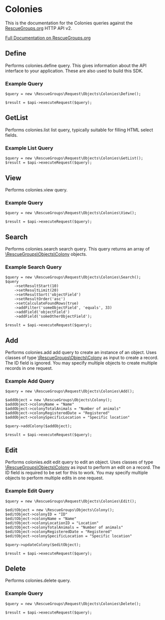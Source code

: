 # Colonies

This is the documentation for the Colonies queries against the [RescueGroups.org](https://www.rescuegroups.org/) HTTP API v2.

[Full Documentation on RescueGroups.org](https://userguide.rescuegroups.org/display/APIDG/Object+definitions#Objectdefinitions-colonies)

## Define






Performs colonies.define query. This gives information about the API interface to your application. These are also used to build this SDK.

### Example Query

    $query = new \RescueGroups\Request\Objects\Colonies\Define();

    $result = $api->executeRequest($query);


## GetList


Performs colonies.list list query, typically suitable for filling HTML select fields.

### Example List Query

    $query = new \RescueGroups\Request\Objects\Colonies\GetList();
    $result = $api->executeRequest($query);






## View







Performs colonies.view query.

### Example Query

    $query = new \RescueGroups\Request\Objects\Colonies\View();

    $result = $api->executeRequest($query);


## Search

Performs colonies.search search query. This query returns an array of [\RescueGroups\Objects\Colony](../../src/Objects/Colony.php) objects.

### Example Search Query

    $query = new \RescueGroups\Request\Objects\Colonies\Search();
    $query
        ->setResultStart(10)
        ->setResultLimit(20)
        ->setResultSort('objectField')
        ->setResultOrder('asc')
        ->setCalculateFoundRows(true)
        ->addFilter('someObjectField', 'equals', 33)
        ->addField('objectField')
        ->addField('someOtherObjectField');

    $result = $api->executeRequest($query);







## Add




Performs colonies.add add query to create an instance of an object. Uses classes of type [\RescueGroups\Objects\Colony](../../src/Objects/Colony.php) as input to create a record. The ID field is ignored. You may specify multiple objects to create multiple records in one request.

### Example Add Query

    $query = new \RescueGroups\Request\Objects\Colonies\Add();

    $addObject = new \RescueGroups\Objects\Colony();
    $addObject->colonyName = "Name"
    $addObject->colonyTotalAnimals = "Number of animals"
    $addObject->colonyRegisteredDate = "Registered"
    $addObject->colonySpecificLocation = "Specific location"

    $query->addColony($addObject);

    $result = $api->executeRequest($query);




## Edit



Performs colonies.edit edit query to edit an object. Uses classes of type [\RescueGroups\Objects\Colony](../../src/Objects/Colony.php) as input to perform an edit on a record. The ID field is required to be set for this to work. You may specify multiple objects to perform multiple edits in one request.

### Example Edit Query

    $query = new \RescueGroups\Request\Objects\Colonies\Edit();

    $editObject = new \RescueGroups\Objects\Colony();
    $editObject->colonyID = "ID"
    $editObject->colonyName = "Name"
    $editObject->colonyLocationID = "Location"
    $editObject->colonyTotalAnimals = "Number of animals"
    $editObject->colonyRegisteredDate = "Registered"
    $editObject->colonySpecificLocation = "Specific location"

    $query->updateColony($editObject);

    $result = $api->executeRequest($query);





## Delete







Performs colonies.delete query.

### Example Query

    $query = new \RescueGroups\Request\Objects\Colonies\Delete();

    $result = $api->executeRequest($query);


